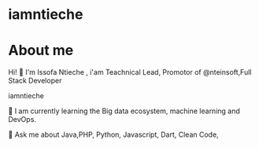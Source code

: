 # iamntieche
# About me

Hi! :wave:
I'm Issofa Ntieche , i'am Teachnical Lead, Promotor of @nteinsoft,Full Stack Developer

iamntieche

🌱 I am currently learning the Big data ecosystem, machine learning and DevOps.

💬 Ask me about Java,PHP, Python, Javascript, Dart, Clean Code,

